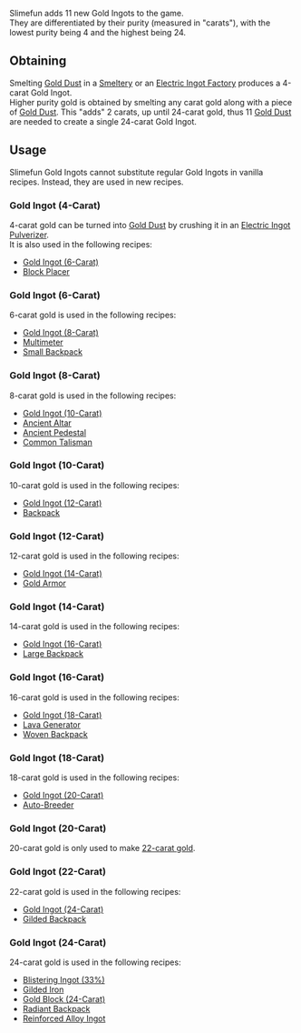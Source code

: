 Slimefun adds 11 new Gold Ingots to the game.<br>
They are differentiated by their purity (measured in "carats"), with the lowest purity being 4 and the highest being 24.

## Obtaining
Smelting [Gold Dust](https://github.com/Slimefun/Slimefun4/wiki/Gold-Dust) in a [Smeltery](https://github.com/Slimefun/Slimefun4/wiki/Smeltery) or an [Electric Ingot Factory](https://github.com/Slimefun/Slimefun4/wiki/Electric-Ingot-Factory) produces a 4-carat Gold Ingot.<br>
Higher purity gold is obtained by smelting any carat gold along with a piece of [Gold Dust](https://github.com/Slimefun/Slimefun4/wiki/Gold-Dust). This "adds" 2 carats, up until 24-carat gold, thus 11 [Gold Dust](https://github.com/Slimefun/Slimefun4/wiki/Gold-Dust) are needed to create a single 24-carat Gold Ingot. 

## Usage
Slimefun Gold Ingots cannot substitute regular Gold Ingots in vanilla recipes. Instead, they are used in new recipes.

### Gold Ingot (4-Carat)
4-carat gold can be turned into [Gold Dust](https://github.com/Slimefun/Slimefun4/wiki/Gold-Dust) by crushing it in an [Electric Ingot Pulverizer](https://github.com/Slimefun/Slimefun4/wiki/Electric-Ingot-Pulverizer).<br>
It is also used in the following recipes:
* [Gold Ingot (6-Carat)](https://github.com/Slimefun/Slimefun4/wiki/Gold-Ingot#Gold-Ingot-6-Carat)
* [Block Placer](https://github.com/Slimefun/Slimefun4/wiki/Block-Placer)

### Gold Ingot (6-Carat)
6-carat gold is used in the following recipes:
* [Gold Ingot (8-Carat)](https://github.com/Slimefun/Slimefun4/wiki/Gold-Ingot#Gold-Ingot-8-Carat)
* [Multimeter](https://github.com/Slimefun/Slimefun4/wiki/Multimeter)
* [Small Backpack](https://github.com/Slimefun/Slimefun4/wiki/Backpacks)

### Gold Ingot (8-Carat)
8-carat gold is used in the following recipes:
* [Gold Ingot (10-Carat)](https://github.com/Slimefun/Slimefun4/wiki/Gold-Ingot#Gold-Ingot-10-Carat)
* [Ancient Altar](https://github.com/Slimefun/Slimefun4/wiki/Ancient-Altar)
* [Ancient Pedestal](https://github.com/Slimefun/Slimefun4/wiki/Ancient-Pedestal)
* [Common Talisman](https://github.com/Slimefun/Slimefun4/wiki/Magical-Items#Common-Talisman)

### Gold Ingot (10-Carat)
10-carat gold is used in the following recipes:
* [Gold Ingot (12-Carat)](https://github.com/Slimefun/Slimefun4/wiki/Gold-Ingot#Gold-Ingot-12-Carat)
* [Backpack](https://github.com/Slimefun/Slimefun4/wiki/Backpacks)

### Gold Ingot (12-Carat)
12-carat gold is used in the following recipes:
* [Gold Ingot (14-Carat)](https://github.com/Slimefun/Slimefun4/wiki/Gold-Ingot#Gold-Ingot-14-Carat)
* [Gold Armor](https://github.com/Slimefun/Slimefun4/wiki/Armor#gold-armor)

### Gold Ingot (14-Carat)
14-carat gold is used in the following recipes:
* [Gold Ingot (16-Carat)](https://github.com/Slimefun/Slimefun4/wiki/Gold-Ingot#Gold-Ingot-16-Carat)
* [Large Backpack](https://github.com/Slimefun/Slimefun4/wiki/Backpacks)

### Gold Ingot (16-Carat)
16-carat gold is used in the following recipes:
* [Gold Ingot (18-Carat)](https://github.com/Slimefun/Slimefun4/wiki/Gold-Ingot#Gold-Ingot-18-Carat)
* [Lava Generator](https://github.com/Slimefun/Slimefun4/wiki/Lava-Generator)
* [Woven Backpack](https://github.com/Slimefun/Slimefun4/wiki/Backpacks)

### Gold Ingot (18-Carat)
18-carat gold is used in the following recipes:
* [Gold Ingot (20-Carat)](https://github.com/Slimefun/Slimefun4/wiki/Gold-Ingot#Gold-Ingot-20-Carat)
* [Auto-Breeder](https://github.com/Slimefun/Slimefun4/wiki/Auto-Breeder)

### Gold Ingot (20-Carat)
20-carat gold is only used to make [22-carat gold](https://github.com/Slimefun/Slimefun4/wiki/Gold-Ingot#Gold-Ingot-22-Carat).

### Gold Ingot (22-Carat)
22-carat gold is used in the following recipes:
* [Gold Ingot (24-Carat)](https://github.com/Slimefun/Slimefun4/wiki/Gold-Ingot#Gold-Ingot-24-Carat)
* [Gilded Backpack](https://github.com/Slimefun/Slimefun4/wiki/Backpacks)

### Gold Ingot (24-Carat)
24-carat gold is used in the following recipes:
* [Blistering Ingot (33%)](https://github.com/Slimefun/Slimefun4/wiki/Blistering-Ingot#Blistering-Ingot-33%)
* [Gilded Iron](https://github.com/Slimefun/Slimefun4/wiki/Gilded-Iron)
* [Gold Block (24-Carat)](https://github.com/Slimefun/Slimefun4/wiki/Gold-Block)
* [Radiant Backpack](https://github.com/Slimefun/Slimefun4/wiki/Backpacks)
* [Reinforced Alloy Ingot](https://github.com/Slimefun/Slimefun4/wiki/Reinforced-Alloy-Ingot)
